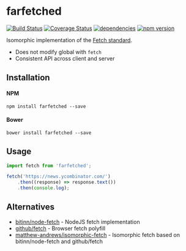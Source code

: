 # farfetched
[![Build Status](https://travis-ci.org/achannarasappa/farfetchd.svg?branch=master)](https://travis-ci.org/achannarasappa/farfetchd) [![Coverage Status](https://coveralls.io/repos/github/achannarasappa/farfetchd/badge.svg?branch=master)](https://coveralls.io/github/achannarasappa/farfetchd?branch=master) [![dependencies](https://david-dm.org/achannarasappa/farfetchd.svg)](https://david-dm.org/achannarasappa/farfetchd.svg) [![npm version](https://badge.fury.io/js/farfetchd.svg)](https://badge.fury.io/js/farfetchd)

Isomorphic implementation of the [Fetch standard](https://fetch.spec.whatwg.org/).

* Does not modify global with `fetch`
* Consistent API across client and server

## Installation
#### NPM
`npm install farfetched --save`
#### Bower
`bower install farfetched --save`
## Usage
```js
import fetch from 'farfetched';

fetch('https://news.ycombinator.com/')
    .then((response) => response.text())
    .then(console.log);
```
## Alternatives
* [bitinn/node-fetch](https://github.com/bitinn/node-fetch) - NodeJS fetch implementation
* [github/fetch](https://github.com/github/fetch) - Browser fetch polyfill
* [matthew-andrews/isomorphic-fetch](https://github.com/matthew-andrews/isomorphic-fetch) - Isomorphic fetch based on bitinn/node-fetch and github/fetch